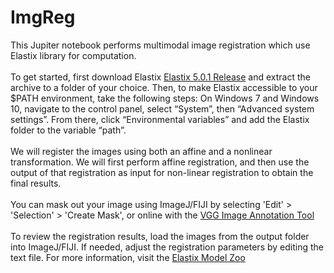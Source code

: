 # ImgReg
This Jupiter notebook performs multimodal image registration which use Elastix library for computation.
<br>
<br>
To get started, first download Elastix [Elastix 5.0.1 Release](https://github.com/SuperElastix/elastix/releases/tag/5.0.1) and extract the archive to a folder of your choice. Then, to make Elastix accessible to your $PATH environment, take the following steps: On Windows 7 and Windows 10, navigate to the control panel, select “System”, then “Advanced system settings”. From there, click “Environmental variables” and add the Elastix folder to the variable “path”.
<br>
<br>
We will register the images using both an affine and a nonlinear transformation. We will first perform affine registration, and then use the output of that registration as input for non-linear registration to obtain the final results.
<br>
<br>
You can mask out your image using ImageJ/FIJI by selecting 'Edit' > 'Selection' > 'Create Mask', or online with the [VGG Image Annotation Tool](https://www.robots.ox.ac.uk/~vgg/software/via/) 
<br>
<br>
To review the registration results, load the images from the output folder into ImageJ/FIJI. If needed, adjust the registration parameters by editing the text file. For more information, visit the [Elastix Model Zoo](https://elastix.lumc.nl/modelzoo/) 

